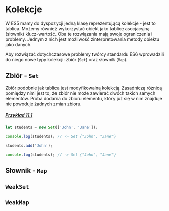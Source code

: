 # Kolekcje

W ES5 mamy do dyspozycji jedną klasę reprezentującą kolekcje - jest to tablica. Możemy również wykorzystać obiekt jako tablicę asocjacyjną (słownik) klucz-wartość. Oba te rozwiązania mają swoje ograniczenia i problemy. Jednym z nich jest możliwość zinterpretowania metody obiektu jako danych. 

Aby rozwiązać dotychczasowe problemy twórcy standardu ES6 wprowadzili do niego nowe typy kolekcji: zbiór (`Set`) oraz słownik (`Map`).


## Zbiór - `Set`

Zbiór podobnie jak tablica jest modyfikowalną kolekcją. Zasadniczą różnicą pomiędzy nimi jest to, że zbiór nie może zawierać dwóch takich samych elementów. Próba dodania do zbioru elementu, który już się w nim znajduje nie powoduje żadnych zmian zbioru.

##### [Przykład 11.1](https://codepen.io/mmotel/pen/BZabqE)
```js
let students = new Set(['John', 'Jane']);

console.log(students); // -> Set {"John", "Jane"}

students.add('John');

console.log(students); // -> Set {"John", "Jane"}
```

## Słownik - `Map`

## `WeakSet`

## `WeakMap`